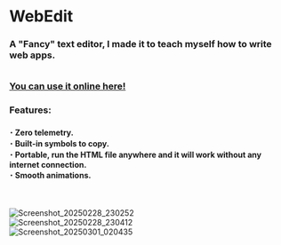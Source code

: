 # WebEdit
<h3>A "Fancy" text editor, I made it to teach myself how to write web apps.<br><br>

[You can use it online here!](https://greenputer.github.io/WebEdit/)<br></h3>
<h3>Features:</h3>
<h4>･ Zero telemetry.<br>
･ Built-in symbols to copy.<br>
･ Portable, run the HTML file anywhere and it will work without any internet connection. <br>
･ Smooth animations.</h4><br>

![Screenshot_20250228_230252](https://github.com/user-attachments/assets/6971c433-947f-4e13-b558-03f323156531)<br>
![Screenshot_20250228_230412](https://github.com/user-attachments/assets/accb16cb-94c8-4d54-8451-21c4408e6c93)<br>
![Screenshot_20250301_020435](https://github.com/user-attachments/assets/7eeb4135-08c8-4be1-86be-e3a62bc67a98)<br>

